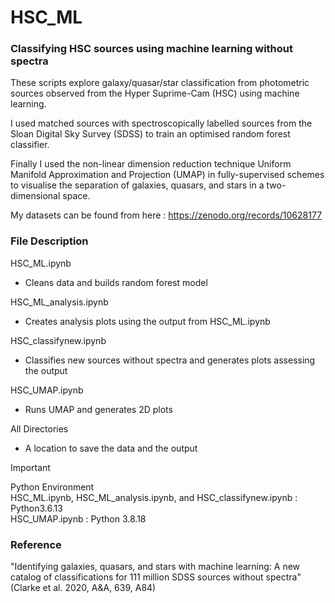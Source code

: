 # HSC_ML
### Classifying HSC sources using machine learning without spectra
These scripts explore galaxy/quasar/star classification from photometric sources observed from the Hyper Suprime-Cam (HSC) using machine learning.

I used matched sources with spectroscopically labelled sources from the Sloan Digital Sky Survey (SDSS) to train an optimised random forest classifier.

Finally I used the non-linear dimension reduction technique Uniform Manifold Approximation and Projection (UMAP) in fully-supervised schemes to visualise the separation of galaxies, quasars, and stars in a two-dimensional space.




My datasets can be found from here : https://zenodo.org/records/10628177



### File Description
HSC_ML.ipynb
* Cleans data and builds random forest model

HSC_ML_analysis.ipynb
* Creates analysis plots using the output from HSC_ML.ipynb

HSC_classifynew.ipynb
* Classifies new sources without spectra and generates plots assessing the output

HSC_UMAP.ipynb
* Runs UMAP and generates 2D plots

All Directories
* A location to save the data and the output

> [!IMPORTANT]
> Python Environment  
> HSC_ML.ipynb, HSC_ML_analysis.ipynb, and HSC_classifynew.ipynb : Python3.6.13  
> HSC_UMAP.ipynb : Python 3.8.18  


### Reference
"Identifying galaxies, quasars, and stars with machine learning: A new catalog of classifications for 111 million SDSS sources without spectra" (Clarke et al. 2020, A&A, 639, A84)
